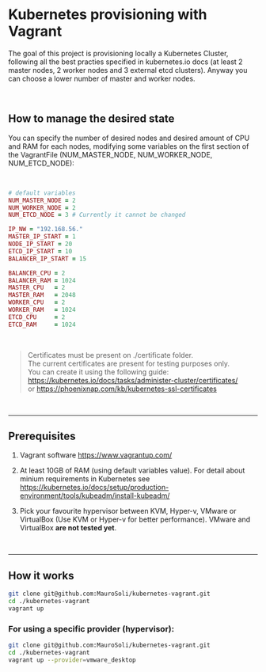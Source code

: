 # Kubernetes provisioning with Vagrant

The goal of this project is provisioning locally a Kubernetes Cluster, following all the best practies specified in kubernetes.io docs (at least 2 master nodes, 2 worker nodes and 3 external etcd clusters). Anyway you can choose a lower number of master and worker nodes.

<br/>

## How to manage the desired state
You can specify the number of desired nodes and desired amount of CPU and RAM for each nodes, modifying some variables on the first section of the VagrantFile (NUM_MASTER_NODE, NUM_WORKER_NODE, NUM_ETCD_NODE):

<br/>

```ruby
# default variables
NUM_MASTER_NODE = 2
NUM_WORKER_NODE = 2
NUM_ETCD_NODE = 3 # Currently it cannot be changed

IP_NW = "192.168.56."
MASTER_IP_START = 1
NODE_IP_START = 20
ETCD_IP_START = 10
BALANCER_IP_START = 15

BALANCER_CPU = 2
BALANCER_RAM = 1024
MASTER_CPU   = 2
MASTER_RAM   = 2048
WORKER_CPU   = 2
WORKER_RAM   = 1024
ETCD_CPU     = 2
ETCD_RAM     = 1024
```

<br/>

>Certificates must be present on ./certificate folder. <br/>
>The current certificates are present for testing purposes only. <br/>
>You can create it using the following guide: 
>https://kubernetes.io/docs/tasks/administer-cluster/certificates/ <br/>
>or
>https://phoenixnap.com/kb/kubernetes-ssl-certificates

<br/>

---
## Prerequisites
1. Vagrant software https://www.vagrantup.com/
1. At least 10GB of RAM (using default variables value).
For detail about minium requirements in Kubernetes see https://kubernetes.io/docs/setup/production-environment/tools/kubeadm/install-kubeadm/

1. Pick your favourite hypervisor between KVM, Hyper-v, VMware or VirtualBox (Use KVM or Hyper-v for better performance).
VMware and VirtualBox **are not tested yet**.

<br/>

---
## How it works
```bash
git clone git@github.com:MauroSoli/kubernetes-vagrant.git
cd ./kubernetes-vagrant
vagrant up
```

### For using a specific provider (hypervisor):
```bash
git clone git@github.com:MauroSoli/kubernetes-vagrant.git
cd ./kubernetes-vagrant
vagrant up --provider=vmware_desktop
```
